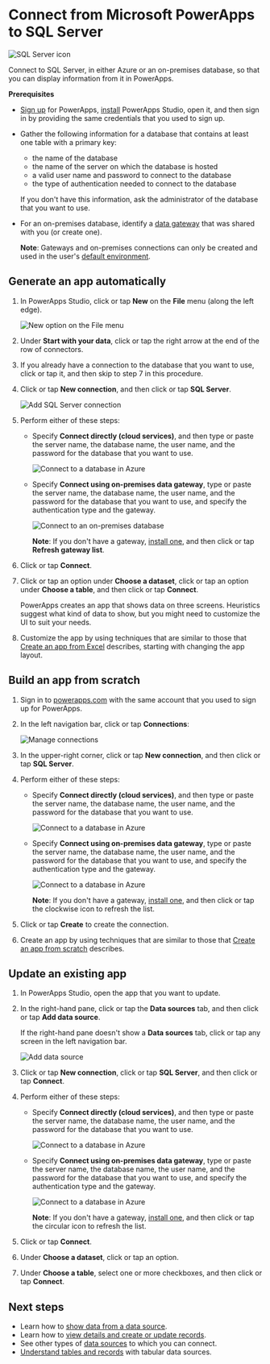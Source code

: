 <properties
	pageTitle="Overview of the SQL Server connection | Microsoft PowerApps"
	description="Step-by-step instructions for how to connect to Azure SQL or an on-premises SQL Server database"
	services=""
	suite="powerapps"
	documentationCenter="" 	
	authors="archnair"
	manager="anneta"
	editor=""
	tags="" />

<tags
ms.service="powerapps"
ms.devlang="na"
ms.topic="article"
ms.tgt_pltfrm="na"
ms.workload="na"
ms.date="10/23/2016"
ms.author="archanan"/>

# Connect from Microsoft PowerApps to SQL Server #

![SQL Server icon](./media/connection-azure-sqldatabase/sqlicon.png)

Connect to SQL Server, in either Azure or an on-premises database, so that you can display information from it in PowerApps.

**Prerequisites**

- [Sign up](signup-for-powerapps.md) for PowerApps, [install](http://aka.ms/powerappsinstall) PowerApps Studio, open it, and then sign in by providing the same credentials that you used to sign up.
- Gather the following information for a database that contains at least one table with a primary key:

	- the name of the database
	- the name of the server on which the database is hosted
	- a valid user name and password to connect to the database
	- the type of authentication needed to connect to the database

	If you don't have this information, ask the administrator of the database that you want to use.
- For an on-premises database, identify a [data gateway](gateway-management.md) that was shared with you (or create one).

	**Note**: Gateways and on-premises connections can only be created and used in the user's [default environment](working-with-environments.md).

## Generate an app automatically ##
1. In PowerApps Studio, click or tap **New** on the **File** menu (along the left edge).

	![New option on the File menu](./media/connection-azure-sqldatabase/file-new.png)

1. Under **Start with your data**, click or tap the right arrow at the end of the row of connectors.

1. If you already have a connection to the database that you want to use, click or tap it, and then skip to step 7 in this procedure.

1. Click or tap **New connection**, and then click or tap **SQL Server**.

	![Add SQL Server connection](./media/connection-azure-sqldatabase/add-sql-connection.png)

1. Perform either of these steps:

	- Specify **Connect directly (cloud services)**, and then type or paste the server name, the database name, the user name, and the password for the database that you want to use.

		![Connect to a database in Azure](./media/connection-azure-sqldatabase/connect-azure.png)

	- Specify **Connect using on-premises data gateway**, type or paste the server name, the database name, the user name, and the password for the database that you want to use, and specify the authentication type and the gateway.

		![Connect to an on-premises database](./media/connection-azure-sqldatabase/connect-onprem.png)

		**Note**: If you don't have a gateway, [install one](gateway-reference.md), and then click or tap **Refresh gateway list**.

1. Click or tap **Connect**.

1. Click or tap an option under **Choose a dataset**, click or tap an option under **Choose a table**, and then click or tap **Connect**.

	PowerApps creates an app that shows data on three screens. Heuristics suggest what kind of data to show, but you might need to customize the UI to suit your needs.

1. Customize the app by using techniques that are similar to those that [Create an app from Excel](get-started-create-from-data.md) describes, starting with changing the app layout.

## Build an app from scratch ##
1. Sign in to [powerapps.com](https://web.powerapps.com) with the same account that you used to sign up for PowerApps.

1. In the left navigation bar, click or tap **Connections**:  

	![Manage connections](./media/connection-azure-sqldatabase/manage-connections.png)

1. In the upper-right corner, click or tap **New connection**, and then click or tap **SQL Server**.

1. Perform either of these steps:

	- Specify **Connect directly (cloud services)**, and then type or paste the server name, the database name, the user name, and the password for the database that you want to use.

		![Connect to a database in Azure](./media/connection-azure-sqldatabase/connect-azure-portal.png)

	- Specify **Connect using on-premises data gateway**, type or paste the server name, the database name, the user name, and the password for the database that you want to use, and specify the authentication type and the gateway.

		![Connect to a database in Azure](./media/connection-azure-sqldatabase/connect-onprem-portal.png)

		**Note**: If you don't have a gateway, [install one](gateway-reference.md), and then click or tap the clockwise icon to refresh the list.

1. Click or tap **Create** to create the connection.

1. Create an app by using techniques that are similar to those that [Create an app from scratch](get-started-create-from-blank.md) describes.

## Update an existing app ##
1. In PowerApps Studio, open the app that you want to update.

1. In the right-hand pane, click or tap the **Data sources** tab, and then click or tap **Add data source**.

	If the right-hand pane doesn't show a **Data sources** tab, click or tap any screen in the left navigation bar.

	![Add data source](./media/connection-azure-sqldatabase/add-data-source.png)

1. Click or tap **New connection**, click or tap **SQL Server**, and then click or tap **Connect**.

1. Perform either of these steps:

	- Specify **Connect directly (cloud services)**, and then type or paste the server name, the database name, the user name, and the password for the database that you want to use.

		![Connect to a database in Azure](./media/connection-azure-sqldatabase/connect-azure-fromblank.png)

	- Specify **Connect using on-premises data gateway**, type or paste the server name, the database name, the user name, and the password for the database that you want to use, and specify the authentication type and the gateway.

		![Connect to a database in Azure](./media/connection-azure-sqldatabase/connect-onprem-fromblank.png)

		**Note**: If you don't have a gateway, [install one](gateway-reference.md), and then click or tap the circular icon to refresh the list.

1. Click or tap **Connect**.

1. Under **Choose a dataset**, click or tap an option.

1. Under **Choose a table**, select one or more checkboxes, and then click or tap **Connect**.

## Next steps ##
- Learn how to [show data from a data source](../add-gallery.md).
- Learn how to [view details and create or update records](../add-form.md).
- See other types of [data sources](../connections-list.md) to which you can connect.  
- [Understand tables and records](../working-with-tables.md) with tabular data sources.

<!--NotAvailableYet
## View the available functions ##
This connection includes the following functions:

| Function Name |  Description |
| --- | --- |
|[GetItems](connection-azure-sqldatabase.md#getitems) | Retrieves rows from a SQL table |
|[PostItem](connection-azure-sqldatabase.md#postitem) | Inserts a new row into a SQL table |
|[GetItem](connection-azure-sqldatabase.md#getitem) | Retrieves a single row from a SQL table |
|[DeleteItem](connection-azure-sqldatabase.md#deleteitem) | Deletes a row from a SQL table |
|[PatchItem](connection-azure-sqldatabase.md#patchitem) | Updates an existing row in a SQL table |
|[GetTables](connection-azure-sqldatabase.md#gettables) | Retrieves tables from a SQL database |

### GetItems
Get rows: Retrieves rows from a SQL table

#### Input properties

| Name| Data Type|Required|Description|
| ---|---|---|---|
|table|string|yes|Name of SQL table|
|$skip|integer|no|Number of entries to skip (default = 0)|
|$top|integer|no|Maximum number of entries to retrieve (default = 256)|
|$filter|string|no|An ODATA filter query to restrict the number of entries|
|$orderby|string|no|An ODATA orderBy query for specifying the order of entries|

### PostItem
Insert row: Inserts a new row into a SQL table

#### Input properties

| Name| Data Type|Required|Description|
| ---|---|---|---|
|table|string|yes|Name of SQL table|
|item| |yes|Row to insert into the specified table in SQL|

#### Output properties

| Property Name | Data Type | Required | Description |
|---|---|---|---|
|value|array|No | |


### GetItem
Get row: Retrieves a single row from a SQL table

#### Input properties

| Name| Data Type|Required|Description|
| ---|---|---|---|
|table|string|yes|Name of SQL table|
|id|string|yes|Unique identifier of the row to retrieve|

#### Output properties

| Property Name | Data Type | Required | Description |
|---|---|---|---|
|ItemInternalId|string|No | |


### DeleteItem
Delete row: Deletes a row from a SQL table

#### Input properties

| Name| Data Type|Required|Description|
| ---|---|---|---|
|table|string|yes|Name of SQL table|
|id|string|yes|Unique identifier of the row to delete|

#### Output properties
None.

### PatchItem
Update row: Updates an existing row in a SQL table

#### Input properties

| Name| Data Type|Required|Description|
| ---|---|---|---|
|table|string|yes|Name of SQL table|
|id|string|yes|Unique identifier of the row to update|
|item| |yes|Row with updated values|

#### Output properties

| Property Name | Data Type | Required | Description |
|---|---|---|---|
|ItemInternalId|string|No | &nbsp; |


### GetTables
Get tables: Retrieves tables from a SQL database

#### Input properties
None.

#### Output properties

| Property Name | Data Type | Required | Description |
|---|---|---|---|
|value|array|No | Can output the Name and DisplayName properties |

### ExecuteProcedure
Execute stored procedure: Executes a stored procedure in SQL

#### Input properties

| Name| Data Type|Required|Description|
| ---|---|---|---|
|procedure|string|yes|Procedure name|
|parameters| |yes|Input parameters|

#### Output properties
Result of the stored procedure execution.

| Property Name | Data Type | Required | Description |
|---|---|---|---|
|OutputParameters|object|No | Output parameter values |
|ReturnCode|integer|No | Return code of a procedure |
|ResultSets|object|No | Result sets|

-->
